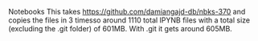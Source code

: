 Notebooks
This takes https://github.com/damiangajd-db/nbks-370 and copies the files in 3 timesso around 1110 total IPYNB files with
a total size (excluding the .git folder) of 601MB. With .git it gets around 605MB.


